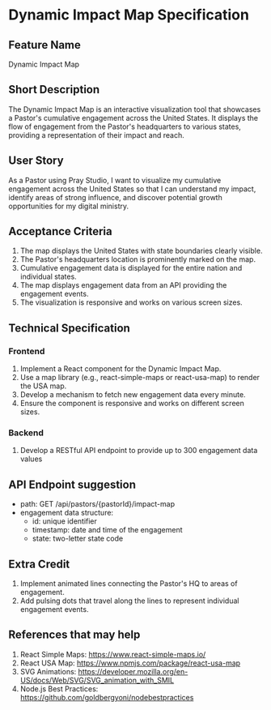 # Dynamic Impact Map Specification

## Feature Name
Dynamic Impact Map

## Short Description
The Dynamic Impact Map is an interactive visualization tool that showcases a Pastor's cumulative engagement across the United States. It displays the flow of engagement from the Pastor's headquarters to various states, providing a representation of their impact and reach.

## User Story
As a Pastor using Pray Studio, I want to visualize my cumulative engagement across the United States so that I can understand my impact, identify areas of strong influence, and discover potential growth opportunities for my digital ministry.

## Acceptance Criteria
1. The map displays the United States with state boundaries clearly visible.
2. The Pastor's headquarters location is prominently marked on the map.
3. Cumulative engagement data is displayed for the entire nation and individual states.
4. The map displays engagement data from an API providing the engagement events.
5. The visualization is responsive and works on various screen sizes.

## Technical Specification

### Frontend
1. Implement a React component for the Dynamic Impact Map.
2. Use a map library (e.g., react-simple-maps or react-usa-map) to render the USA map.
3. Develop a mechanism to fetch new engagement data every minute.
4. Ensure the component is responsive and works on different screen sizes.

### Backend
1. Develop a RESTful API endpoint to provide up to 300 engagement data values

## API Endpoint suggestion
- path: GET /api/pastors/{pastorId}/impact-map
- engagement data structure:
  - id: unique identifier
  - timestamp: date and time of the engagement
  - state: two-letter state code

## Extra Credit
1. Implement animated lines connecting the Pastor's HQ to areas of engagement.
2. Add pulsing dots that travel along the lines to represent individual engagement events.

## References that may help
1. React Simple Maps: https://www.react-simple-maps.io/
2. React USA Map: https://www.npmjs.com/package/react-usa-map
3. SVG Animations: https://developer.mozilla.org/en-US/docs/Web/SVG/SVG_animation_with_SMIL
4. Node.js Best Practices: https://github.com/goldbergyoni/nodebestpractices
